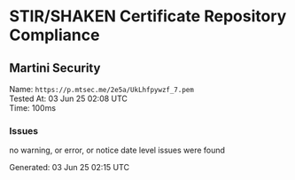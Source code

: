 # STIR/SHAKEN Certificate Repository Compliance

## Martini Security

Name: `https://p.mtsec.me/2e5a/UkLhfpywzf_7.pem`\
Tested At: 03 Jun 25 02:08 UTC\
Time: 100ms

### Issues

no warning, or error, or notice date level issues were found

Generated: 03 Jun 25 02:15 UTC